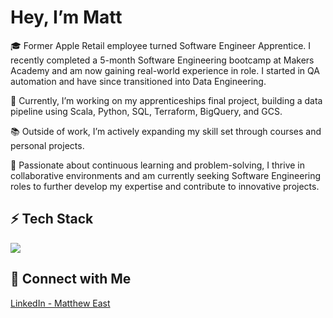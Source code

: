 #  Hey, I’m Matt

🎓 Former Apple Retail employee turned Software Engineer Apprentice. I recently completed a 5-month Software Engineering bootcamp at Makers Academy and am now gaining real-world experience in role. I started in QA automation and have since transitioned into Data Engineering.

🔭 Currently, I’m working on my apprenticeships final project, building a data pipeline using Scala, Python, SQL, Terraform, BigQuery, and GCS.

📚 Outside of work, I’m actively expanding my skill set through courses and personal projects. 

🌱 Passionate about continuous learning and problem-solving, I thrive in collaborative environments and am currently seeking Software Engineering roles to further develop my expertise and contribute to innovative projects. 

## ⚡ Tech Stack
<p align="left">
  <img src="https://skillicons.dev/icons?i=html,css,python,java,scala,aws,gcp,git,terraform,docker,kubernetes,mysql,bash,obsidian,idea" />
</p>
<!-- <p align="center">
  <img src="https://github-readme-stats.vercel.app/api/top-langs/?username=mattheweast&layout=compact&card_width=1000" />
</p> -->

## 🚀 Connect with Me  
[LinkedIn - Matthew East](https://www.linkedin.com/in/matthew-east-a30023b8/)


